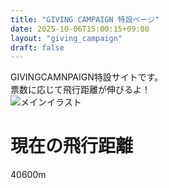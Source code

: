 ```yaml
---
title: "GIVING CAMPAIGN 特設ページ"
date: 2025-10-06T15:00:15+09:00
layout: "giving_campaign"
draft: false 
---
```


<div class="top-message">
  GIVINGCAMNPAIGN特設サイトです。<br>
  票数に応じて飛行距離が伸びるよ！
</div>

<div class="content-box">
  <img src="/photo-output.jpg" alt="メインイラスト" class="main-illustration">
  
  <h1>現在の飛行距離</h1>
  <p class="distance-display">40600m</p>
</div>